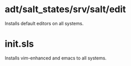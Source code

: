 adt/salt_states/srv/salt/edit
==========

Installs default editors on all systems. 

init.sls
===

Installs vim-enhanced and emacs to all systems.
